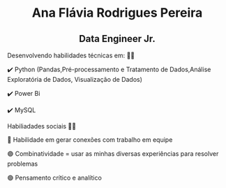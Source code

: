

<h1 align="center">Ana Flávia Rodrigues Pereira </h1> 


<h2 align="center">Data Engineer Jr.</h2> 

  
  </a> Desenvolvendo habilidades técnicas em: 👩📝️  </a>
 
 </a>✔️ Python (Pandas,Pré-processamento e Tratamento de Dados,Análise Exploratória de Dados, Visualização de Dados) </a>
 
 </a>✔️ Power Bi  </a>

 </a>✔️ MySQL </a>
 
 
 </a>Habiliadades sociais 👩🧠 </a>
 
 </a>🔵 Habilidade em gerar conexões com trabalho em equipe </a>
 
 </a>🟣 Combinatividade = usar as minhas diversas experiências para resolver problemas </a>
 
 </a>🟢 Pensamento crítico e analítico </a>



